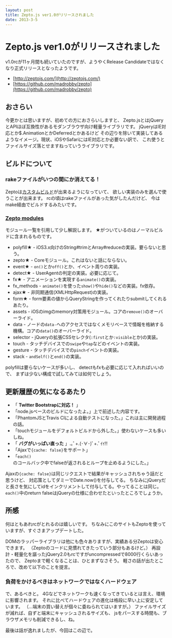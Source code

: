 ```yaml
---
layout: post
title: Zepto.js ver1.0がリリースされました
date: 2013-3-5
---
```


# Zepto.js ver1.0がリリースされました

v1.0rcが11ヶ月間も続いていたのですが、ようやくRelease Candidateではなくなり正式リリースとなったようです。

- [http://zeptojs.com/](http://zeptojs.com/)
- [https://github.com/madrobby/zepto](https://github.com/madrobby/zepto)

## おさらい

今更かとは思いますが、初めての方におさらいしますと、
Zepto.jsとはjQueryとAPIほぼ互換性があるモダンブラウザ向け軽量ライブラリです。
jQueryはIE対応とか$.AnimationとかDeferredとかあるけど
その辺りを除いて実装してあるようなイメージ。現状、iOSやSafariにはIE対応とか必要ない訳で、
これ使うとファイルサイズ落とせますねっていうライブラリです。

## ビルドについて

### rakeファイルがいつの間にか消えてる！

Zeptoは[カスタムビルド](https://github.com/madrobby/zepto#building)が出来るようになっていて、
欲しい実装のみを選んで使うことが出来ます。
rcの頃はrakeファイルがあった気がしたんだけど、
今はmake経由でビルドするみたいです。

### [Zepto modules](https://github.com/madrobby/zepto#zepto-modules)

モジュール一覧を引用して少し解説します。
★がついているのはノーマルビルドに含まれるものです。

- polyfill★ - iOS3.x向けのString#trimとArray#reduceの実装。要らないと思う。
- zepto★ - Coreモジュール。これはないと話にならない。
- event★ - `on()`とか`off()`とか、イベント周りの実装。
- detect★ - UserAgentの判定の実装。必要に応じて。
- fx★ - アニメーションを実現する`animate()`の実装。
- fx_methods - `animate()`を使った`show()`や`hide()`などの実装。fx依存。
- ajax★ - 非同期通信(XMLHttpRequest)の実装。
- form★ - form要素の値からQueryStringを作ってくれたりsubmitしてくれるあたり。
- assets - iOSのimgのmemory対策用モジュール。コアの`remove()`のオーバーライド。
- data - ノードの`data-`へのアクセスではなくメモリベースで情報を格納する機構。コアの`data()`のオーバーライド。
- selector - jQueryの拡張CSSセレクタ(`:first`とか`:visible`とか)の実装。
- touch - タッチデバイスでの`swipe`や`tap`などのイベントの実装。
- gesture - タッチデバイスでの`pinch`イベントの実装。
- stack - `andSelf()`と`end()`の実装。

polyfillは要らないケースが多いし、
detectもfxも必要に応じて入れればいいので、
まずは少ない構成で試してみては如何でしょう。

## 更新履歴の気になるあたり

- 「 **Twitter Bootstrapに対応！** 」
- 「node.jsベースのビルドになったよ。」上で前述した内容です。
- 「PhantomJSとTravis CIによる自動テストになった。」これは主に開発過程の話。
- 「touchモジュールをデフォルトビルドから外した。」使わないケースも多いしね。
- 「 **バグがいっぱい直った** 」.｡ﾟ+.(･∀･)ﾟ+.ﾟｲｲ!!
- 「Ajaxで`{cache: false}`をサポート」
- 「`each()`のコールバック中でfalseが返されるとループを止めるようにした。」

Ajaxの`{cache: false}`は同じリクエストで結果がキャッシュされちゃう話だと思うけど、
対応策としてダミーでDate.now()を付与してる。
ちなみにjQueryだと長さを気にしてidをインクリメントして付与してる。やってることは同じ。
`each()`中のreturn falseはjQueryの仕様に合わせたといったところでしょうか。

## 所感

何はともあれrcがとれるのは嬉しいです。
ちなみにこのサイトもZeptoを使っていますが、すぐさまアップデートした。

DOMのラッパーライブラリは他にも色々ありますが、実績ある分Zeptoは安心できます。
（Zeptoのコードに見慣れてきたっていう部分もあるけど。）
再設計・軽量化を謳ったjQuery2.0もrcですがuncompressedで8000行くらいあったので、
Zeptoまで軽くなることは、ひとまずなさそう。
軽さの話が出たところで、改めて以下のことを提言。

### 負荷をかけるべきはネットワークではなくハードウェア

で、あるべきと。
4Gなどでネットワークも速くなってきているとは言え、環境に影響されます。
それに比べてハードウェアの進化は格段に早い上に安定しています。
（…端末の買い替えが個々に委ねられてはいますが。）
ファイルサイズが減れば、自ずと端末にキャッシュされるサイズも、
jsをパースする時間も、ブラウザメモリも削減できるし、ね。

最後は話が逸れましたが、今回はこの辺で。